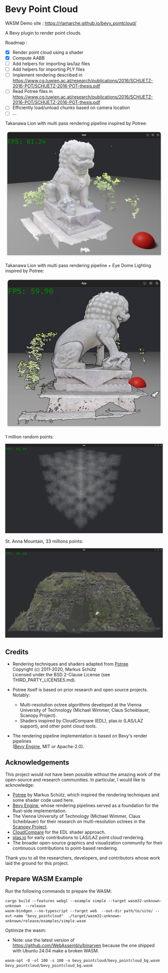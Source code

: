 # Bevy Point Cloud

WASM Demo site : https://rlamarche.github.io/bevy_pointcloud/

A Bevy plugin to render point clouds.

Roadmap :

- [x] Render point cloud using a shader
- [x] Compute AABB
- [ ] Add helpers for importing las/laz files 
- [ ] Add helpers for importing PLY files
- [ ] Implement rendering described in https://www.cg.tuwien.ac.at/research/publications/2016/SCHUETZ-2016-POT/SCHUETZ-2016-POT-thesis.pdf 
- [ ] Read Potree files in https://www.cg.tuwien.ac.at/research/publications/2016/SCHUETZ-2016-POT/SCHUETZ-2016-POT-thesis.pdf
- [ ] Efficiently load/unload chunks based on camera location
- [ ] ...

Takanawa Lion with multi pass rendering pipeline inspired by Potree:

![Lion Takanawa](screenshots/lion_takanawa.copc.jpg)

Takanawa Lion with multi pass rendering pipeline + Eye Dome Lighting inspired by Potree:

![Lion Takanawa](screenshots/lion_takanawa.copc-edl.jpg)



1 million random points:

![1 million random points](screenshots/random_points.jpg)

St. Anna Mountain, 33 millions points:

![St. Anna Mountain, 33 millions points](screenshots/G_Sw_Anny.jpg)


## Credits

- Rendering techniques and shaders adapted from [Potree](https://github.com/potree/potree)  
  Copyright (c) 2011-2020, Markus Schütz  
  Licensed under the BSD 2-Clause License (see THIRD_PARTY_LICENSES.md).

- Potree itself is based on prior research and open source projects.  
  Notably:
    - Multi-resolution octree algorithms developed at the Vienna University of Technology (Michael Wimmer, Claus Scheiblauer, Scanopy Project).
    - Shaders inspired by CloudCompare (EDL), plas.io (LAS/LAZ support), and other point cloud tools.

- The rendering pipeline implementation is based on Bevy's render pipelines  
  ([Bevy Engine](https://bevyengine.org), MIT or Apache-2.0).

## Acknowledgements

This project would not have been possible without the amazing work of the open-source
and research communities. In particular, I would like to acknowledge:

- [Potree](https://github.com/potree/potree) by Markus Schütz, which inspired the
  rendering techniques and some shader code used here.
- [Bevy Engine](https://bevyengine.org), whose rendering pipelines served as a
  foundation for the Rust-side implementation.
- The Vienna University of Technology (Michael Wimmer, Claus Scheiblauer) for their
  research on multi-resolution octrees in the [Scanopy Project](http://www.cg.tuwien.ac.at/research/projects/Scanopy/).
- [CloudCompare](http://www.danielgm.net/cc/) for the EDL shader approach.
- [plas.io](http://plas.io/) for early contributions to LAS/LAZ point cloud rendering.
- The broader open-source graphics and visualization community for their continuous
  contributions to point-based rendering.

Thank you to all the researchers, developers, and contributors whose work laid the
ground for this project.

## Prepare WASM Example

Run the following commands to prepare the WASM:

```
cargo build --features webgl --example simple --target wasm32-unknown-unknown  --release
wasm-bindgen --no-typescript --target web  --out-dir path/to/site/ --out-name "bevy_pointcloud"  ./target/wasm32-unknown-unknown/release/examples/simple.wasm
```

Optimize the wasm:

- Note: use the latest version of https://github.com/WebAssembly/binaryen because the one shipped with Ubuntu 24.04 make a broken WASM.

```
wasm-opt -O -ol 100 -s 100 -o bevy_pointcloud/bevy_pointcloud_bg.wasm bevy_pointcloud/bevy_pointcloud_bg.wasm
```
